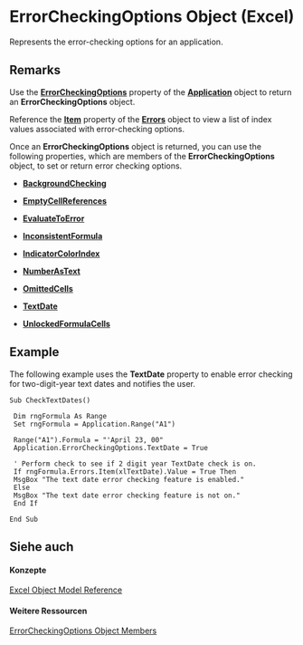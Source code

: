
# ErrorCheckingOptions Object (Excel)

Represents the error-checking options for an application.


## Remarks

Use the  **[ErrorCheckingOptions](3821c6fd-e6c2-70cc-f546-70fdac6a6161.md)** property of the **[Application](19b73597-5cf9-4f56-8227-b5211f657f6f.md)** object to return an **ErrorCheckingOptions** object.

Reference the  **[Item](e7182924-48cb-d97d-93b4-b4f53542013e.md)** property of the **[Errors](d2b50bbf-2685-fc5f-74c5-fa8bb9955f2a.md)** object to view a list of index values associated with error-checking options.

Once an  **ErrorCheckingOptions** object is returned, you can use the following properties, which are members of the **ErrorCheckingOptions** object, to set or return error checking options.


-  **[BackgroundChecking](427b3b32-c099-dc71-1255-7f73805a4db8.md)**
    
-  **[EmptyCellReferences](3d9dd729-8483-aa8e-2d60-312bf3b3e08c.md)**
    
-  **[EvaluateToError](f6a7c606-6da6-defd-9ca5-9ce46805e2d7.md)**
    
-  **[InconsistentFormula](84e482f8-9995-eb26-c4c2-8b258ac1ef9c.md)**
    
-  **[IndicatorColorIndex](4818c6b6-8cb9-705a-a441-e35159b4ffa8.md)**
    
-  **[NumberAsText](4ef057e1-82da-78ab-0541-a91fbdef4d89.md)**
    
-  **[OmittedCells](a337da5d-4f02-d24c-c59a-288b4a9c9117.md)**
    
-  **[TextDate](eb251a44-4dac-01e5-1d01-b4e8bd71e8e2.md)**
    
-  **[UnlockedFormulaCells](0b7c038d-41d8-aeb8-3e15-3105d6e65c02.md)**
    

## Example

The following example uses the  **TextDate** property to enable error checking for two-digit-year text dates and notifies the user.


```
Sub CheckTextDates() 
 
 Dim rngFormula As Range 
 Set rngFormula = Application.Range("A1") 
 
 Range("A1").Formula = "'April 23, 00" 
 Application.ErrorCheckingOptions.TextDate = True 
 
 ' Perform check to see if 2 digit year TextDate check is on. 
 If rngFormula.Errors.Item(xlTextDate).Value = True Then 
 MsgBox "The text date error checking feature is enabled." 
 Else 
 MsgBox "The text date error checking feature is not on." 
 End If 
 
End Sub
```


## Siehe auch


#### Konzepte


[Excel Object Model Reference](11ea8598-8a20-92d5-f98b-0da04263bf2c.md)
#### Weitere Ressourcen


[ErrorCheckingOptions Object Members](http://msdn.microsoft.com/library/257ede5e-bbc2-2da7-d2e1-f62ff0f02512%28Office.15%29.aspx)